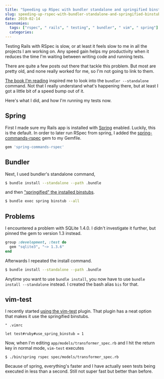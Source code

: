 ```yaml
---
title: "Speeding up RSpec with bundler standalone and springified binstubs"
slug: speeding-up-rspec-with-bundler-standalone-and-springified-binstubs
date: 2019-02-14
taxonomies:
  tags: ["rspec", " rails", " testing", " bundler", " vim", " spring"]
  categories: 
---
```



Testing Rails with RSpec is slow, or at least it feels slow to me in all the
projects I am working on. Any speed gain helps my productivity when it reduces
the time I'm waiting between writing code and running tests.

There are quite a few posts out there that tackle this problem. But most are pretty old, and none really worked for me, so I'm not going to link to them.

[The book I'm reading](https://www.amazon.de/Effective-Testing-RSpec-Build-Confidence/dp/1680501984) inspired me to look into the `bundler --standalone` command. Not that I really understand what's happening there, but at least I got a little bit of a speed bump out of it.

Here's what I did, and how I'm running my tests now.

## Spring
First I made sure my Rails app is installed with [Spring](https://github.com/rails/spring) enabled. Luckily, this is the default. In order to later run RSpec from spring, I added the [spring-commands-rspec](https://github.com/jonleighton/spring-commands-rspec) gem to my Gemfile.

```ruby
gem 'spring-commands-rspec'
```

## Bundler
Next, I used bundler's standalone command,

```bash
$ bundle install --standalone --path .bundle
```

and then ["springified" the installed binstubs](https://github.com/rails/spring#setup).

```bash
$ bundle exec spring binstub --all
```

## Problems
I encountered a problem with SQLite 1.4.0. I didn't investigate it further, but pinned the gem to version 1.3 instead.

```ruby
group :development, :test do
  gem "sqlite3", "~> 1.3.6"
end
```

Afterwards I repeated the install command.

```bash
$ bundle install --standalone --path .bundle
```

Anytime you want to use `bundle install`, you now have to use `bundle install --standalone` instead. I created the bash alias `bis` for that.

## vim-test
I recently started [using the vim-test](link://slug/running-rspec-with-a-single-keystroke-in-a-separate-tmux-session) plugin. That plugin has a neat option that makes it use the springified binstubs.


```vim
" .vimrc

let test#ruby#use_spring_binstub = 1
```

Now, when I'm editing `app/models/transformer_spec.rb` and I hit the return key in normal mode, `vim-test` executes

```shell
$ ./bin/spring rspec spec/models/transformer_spec.rb
```

Because of spring, everything's faster and I have actually seen tests being executed in less than a second. Still not super fast but better than before.
